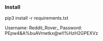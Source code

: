 ### Install

pip3 install -r requirements.txt

Username: Reddit_Rover_
Password: PEpw4&A%buAVmetkx@w!l%HzH2GPEXVz
